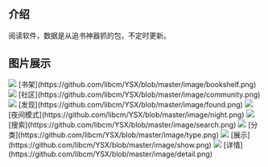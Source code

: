 ## 介绍
阅读软件，数据是从追书神器抓的包，不定时更新。

## 图片展示
<img src="https://github.com/libcm/YSX/blob/master/image/bookshelf.png">
[书架](https://github.com/libcm/YSX/blob/master/image/bookshelf.png)

<img src="https://github.com/libcm/YSX/blob/master/image/community.png">
[社区](https://github.com/libcm/YSX/blob/master/image/community.png)

<img src="https://github.com/libcm/YSX/blob/master/image/found.png">
[发现](https://github.com/libcm/YSX/blob/master/image/found.png)

<img src="https://github.com/libcm/YSX/blob/master/image/night.png">
[夜间模式](https://github.com/libcm/YSX/blob/master/image/night.png)

<img src="https://github.com/libcm/YSX/blob/master/image/search.png">
[搜索](https://github.com/libcm/YSX/blob/master/image/search.png)

<img src="https://github.com/libcm/YSX/blob/master/image/type.png">
[分类](https://github.com/libcm/YSX/blob/master/image/type.png)

<img src="https://github.com/libcm/YSX/blob/master/image/show.png">
[展示](https://github.com/libcm/YSX/blob/master/image/show.png)

<img src="https://github.com/libcm/YSX/blob/master/image/detail.png">
[详情](https://github.com/libcm/YSX/blob/master/image/detail.png)
